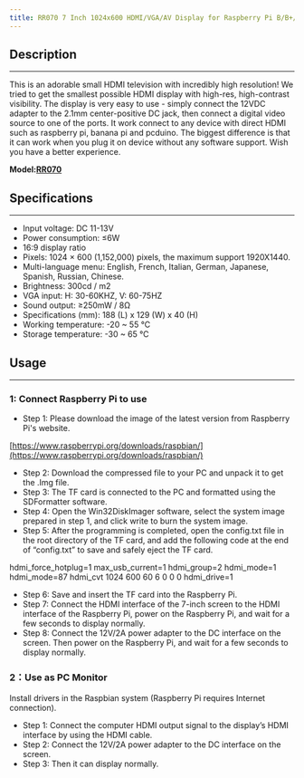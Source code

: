 ```yaml
---
title: RR070 7 Inch 1024x600 HDMI/VGA/AV Display for Raspberry Pi B/B+/2B/3B
---
```


## Description
-----------

This is an adorable small HDMI television with incredibly high resolution! We tried to get the smallest possible HDMI display with high-res, high-contrast visibility. The display is very easy to use - simply connect the 12VDC adapter to the 2.1mm center-positive DC jack, then connect a digital video source to one of the ports. It work connect to any device with direct HDMI such as raspberry pi, banana pi and pcduino. The biggest difference is that it can work when you plug it on device without any software support. Wish you have a better experience.

**Model:[RR070](https://www.elecrow.com/cheapest-7-800x600-hdmi-display-for-raspberry-pi-bb-p-1455.html)**

## Specifications
--------------

- Input voltage: DC 11-13V
- Power consumption: ≤6W
- 16:9 display ratio
- Pixels: 1024 × 600 (1,152,000) pixels, the maximum support 1920X1440.
- Multi-language menu: English, French, Italian, German, Japanese, Spanish, Russian, Chinese.
- Brightness: 300cd / m2
- VGA input: H: 30-60KHZ, V: 60-75HZ
- Sound output: ≥250mW / 8Ω
- Specifications (mm): 188 (L) x 129 (W) x 40 (H)
- Working temperature: -20 ~ 55 ℃
- Storage temperature: -30 ~ 65 ℃

## Usage
-----

### **1: Connect Raspberry Pi to use**

- Step 1: Please download the image of the latest version from Raspberry Pi's website.

[https://www.raspberrypi.org/downloads/raspbian/](https://www.raspberrypi.org/downloads/raspbian/)

- Step 2: Download the compressed file to your PC and unpack it to get the .Img file.
- Step 3: The TF card is connected to the PC and formatted using the SDFormatter software.
- Step 4: Open the Win32DiskImager software, select the system image prepared in step 1, and click write to burn the system image.
- Step 5: After the programming is completed, open the config.txt file in the root directory of the TF card, and add the following code at the end of “config.txt” to save and safely eject the TF card.

hdmi\_force\_hotplug=1 max\_usb\_current=1 hdmi\_group=2 hdmi\_mode=1 hdmi\_mode=87 hdmi\_cvt 1024 600 60 6 0 0 0 hdmi\_drive=1

- Step 6: Save and insert the TF card into the Raspberry Pi.
- Step 7: Connect the HDMI interface of the 7-inch screen to the HDMI interface of the Raspberry Pi, power on the Raspberry Pi, and wait for a few seconds to display normally.
- Step 8: Connect the 12V/2A power adapter to the DC interface on the screen. Then power on the Raspberry Pi, and wait for a few seconds to display normally.

### **2：Use as PC Monitor**

Install drivers in the Raspbian system (Raspberry Pi requires Internet connection).

- Step 1: Connect the computer HDMI output signal to the display’s HDMI interface by using the HDMI cable.
- Step 2: Connect the 12V/2A power adapter to the DC interface on the screen.
- Step 3: Then it can display normally.